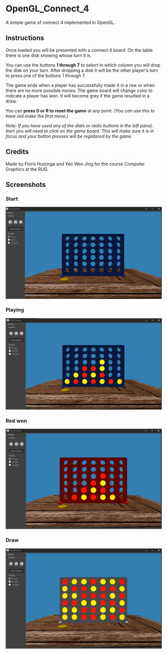 # OpenGL_Connect_4
A simple game of connect 4 implemented in OpenGL.

## Instructions
Once loaded you will be presented with a connect 4 board. On the table there is one disk showing whose turn it is. 

You can use the buttons **1 through 7** to select in which column you will drop the disk on your turn. After dropping a disk it will be the other player's turn to press one of the buttons 1 through 7. 

The game ends when a player has successfully made 4 in a row or when there are no more possible moves. The game board will change color to indicate a player has won. It will become grey if the game resulted in a draw. 

You can **press 0 or R to reset the game** at any point. *(You can use this to have red make the first move.)*

*Note: If you have used any of the dials or radio buttons in the left panel, then you will need to click on the game board. This will make sure it is in focus and your button presses will be registered by the game.*

## Credits
Made by Floris Huizinga and Yeo Wen Jing for the course Computer Graphics at the RUG.

## Screenshots
### Start
![Board](https://github.com/Flexo013/OpenGL_Connect_4/blob/master/Screenshots/1_empty_board.png?raw=true)
### Playing
![Progress](https://github.com/Flexo013/OpenGL_Connect_4/blob/master/Screenshots/2_played_board.png?raw=true)
### Red won
![RedWon](https://github.com/Flexo013/OpenGL_Connect_4/blob/master/Screenshots/3_red_won.png?raw=true)
### Draw
![Draw](https://github.com/Flexo013/OpenGL_Connect_4/blob/master/Screenshots/4_draw.png?raw=true)
